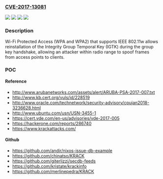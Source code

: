 ### [CVE-2017-13081](https://cve.mitre.org/cgi-bin/cvename.cgi?name=CVE-2017-13081)
![](https://img.shields.io/static/v1?label=Product&message=Wi-Fi%20Protected%20Access%20(WPA%20and%20WPA2)&color=blue)
![](https://img.shields.io/static/v1?label=Version&message=WPA%20&color=brightgreen)
![](https://img.shields.io/static/v1?label=Version&message=WPA2%20&color=brightgreen)
![](https://img.shields.io/static/v1?label=Vulnerability&message=CWE-323%3A%20Reusing%20a%20Nonce%2C%20Key%20Pair%20in%20Encryption&color=brightgreen)

### Description

Wi-Fi Protected Access (WPA and WPA2) that supports IEEE 802.11w allows reinstallation of the Integrity Group Temporal Key (IGTK) during the group key handshake, allowing an attacker within radio range to spoof frames from access points to clients.

### POC

#### Reference
- http://www.arubanetworks.com/assets/alert/ARUBA-PSA-2017-007.txt
- http://www.kb.cert.org/vuls/id/228519
- http://www.oracle.com/technetwork/security-advisory/cpujan2018-3236628.html
- http://www.ubuntu.com/usn/USN-3455-1
- https://cert.vde.com/en-us/advisories/vde-2017-005
- https://hackerone.com/reports/286740
- https://www.krackattacks.com/

#### Github
- https://github.com/andir/nixos-issue-db-example
- https://github.com/chinatso/KRACK
- https://github.com/giterlizzi/secdb-feeds
- https://github.com/kristate/krackinfo
- https://github.com/merlinepedra/KRACK

